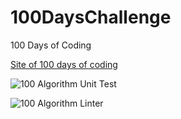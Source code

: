 # 100DaysChallenge
100 Days of Coding

[Site of 100 days of coding](https://www.100daysofcode.com/)

![100 Algorithm Unit Test](https://github.com/AbhishekGowda28/100DaysChallenge/workflows/100%20Algorithm%20Unit%20Test/badge.svg?branch=master&event=push)

![100 Algorithm Linter](https://github.com/AbhishekGowda28/100DaysChallenge/workflows/100%20Algorithm%20Linter/badge.svg)